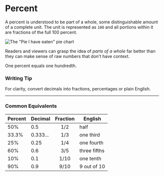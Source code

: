 # Percent
A percent is understood to be part of a whole, some distinguishable amount of a complete unit. The unit is represented as `100` and all portions within it are fractions of the full 100 percent.

![The "Pie I have eaten" pie chart](https://i1.wp.com/flowingdata.com/wp-content/uploads/2008/09/Pie-I-have-Eaten.jpg)

Readers and viewers can grasp the idea of *parts of a whole* far better than they can make sense of raw numbers that don't have context.

One percent equals one hundredth.


### Writing Tip

For clarity, convert decimals into fractions, percentages or plain English.

---

### Common Equivalents

|Percent|Decimal|Fraction|English|
|:--|--|:--:|--|
|50%|0.5|1/2|half|
|33.3%|0.333...|1/3|one third|
|25%|0.25|1/4|one fourth|
|60%|0.6|3/5|three fifths|
|10%|0.1|1/10|one tenth|
|90%|0.9|9/10|9 out of 10|

